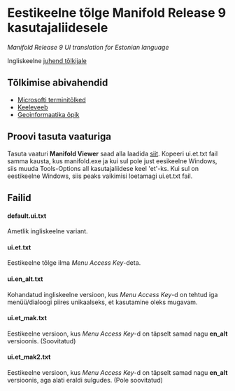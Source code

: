 # Eestikeelne tõlge Manifold Release 9 kasutajaliidesele
*Manifold Release 9 UI translation for Estonian language*

Ingliskeelne [juhend tõlkijale](http://www.manifold.net/doc/mfd9/localization.htm)

## Tõlkimise abivahendid
 * [Microsofti terminitõlked](https://www.microsoft.com/en-us/language/Search?&searchTerm=transform&langID=273&Source=true&productid=0)
 * [Keeleveeb](https://www.keeleveeb.ee/)
 * [Geoinformaatika õpik](https://geoinformaatika.ut.ee/)

## Proovi tasuta vaaturiga
Tasuta vaaturi **Manifold Viewer** saad alla laadida [siit](http://manifold.net/updates/download_viewer.shtml "**Manifold Viewer**"). 
Kopeeri ui.et.txt fail samma kausta, kus manifold.exe ja kui sul pole just eesikeelne Windows, siis muuda Tools-Options all kasutajaliidese keel 'et'-ks. Kui sul on eestikeelne Windows, siis peaks vaikimisi loetamagi ui.et.txt fail. 

## Failid

#### default.ui.txt
Ametlik ingliskeelne variant.

#### ui.et.txt
Eestikeelne tõlge ilma *Menu Access Key*-deta.

#### ui.en_alt.txt
Kohandatud ingliskeelne versioon, kus *Menu Access Key*-d on tehtud iga menüü/dialoogi piires unikaalseks, et kasutamine oleks mugavam.

#### ui.et_mak.txt
Eestikeelne versioon, kus *Menu Access Key*-d on täpselt samad nagu **en_alt** versioonis. (Soovitatud)

#### ui.et_mak2.txt
Eestikeelne versioon, kus *Menu Access Key*-d on täpselt samad nagu **en_alt** versioonis, aga alati eraldi sulgudes. (Pole soovitatud)
